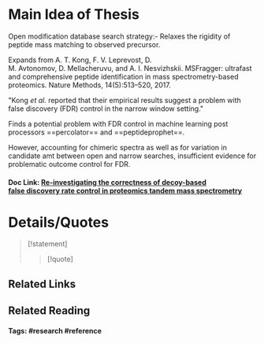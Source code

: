 # Main Idea of Thesis

Open modification database search strategy:- Relaxes the rigidity of peptide mass matching to observed precursor.

Expands from 
A. T. Kong, F. V. Leprevost, D. M. Avtonomov, D. Mellacheruvu, and A. I. Nesvizhskii. MSFragger: ultrafast and comprehensive peptide identification in mass spectrometry-based proteomics. Nature Methods, 14(5):513–520, 2017.

"Kong _et al_. reported that their empirical results suggest a problem with false discovery (FDR) control in the narrow window setting."

Finds a potential problem with FDR control in machine learning post processors ==percolator== and ==peptideprophet==. 

However, accounting for chimeric spectra as well as for variation in candidate amt between  open and narrow searches, insufficient evidence for problematic outcome control for FDR.


#### Doc Link: [Re-investigating the correctness of decoy-based false **discovery** rate control in proteomics tandem **mass spectrometry**](https://www.biorxiv.org/content/10.1101/2023.06.21.546013.abstract)


# Details/Quotes

> [!statement] 
> 
> >[!quote]




## Related Links

## Related Reading



#### Tags: #research #reference 